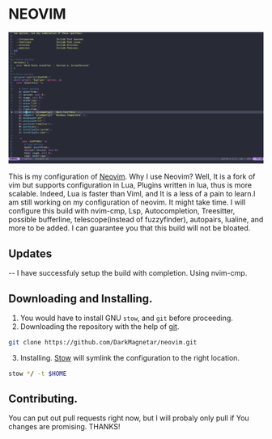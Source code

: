 # NEOVIM

![neovim image](./.nvim_config.png)

This is my configuration of [Neovim](https://neovim.io/). Why I use Neovim? Well, It is a fork of vim but supports configuration in Lua, Plugins written 
in lua, thus is more scalable. Indeed, Lua is faster than Viml, and It is a less of a pain to learn.I am still working on my configuration of neovim. It might take time. I will configure 
this build with nvim-cmp, Lsp, Autocompletion, Treesitter, possible bufferline, telescope(instead of fuzzyfinder), autopairs, lualine, and more to be added. I can 
guarantee you that this build will not be bloated. 

## Updates
-- I have successfuly setup the build with completion. Using nvim-cmp. 

## Downloading and Installing. 

1. You would have to install GNU `stow`, and `git` before proceeding. 
2. Downloading the repository with the help of [git](https://git-scm.com/).   
```bash
git clone https://github.com/DarkMagnetar/neovim.git
```
3. Installing. 
[Stow](https://www.gnu.org/software/stow/) will symlink the configuration to the right location. 
```bash
stow */ -t $HOME
```
## Contributing. 
You can put out pull requests right now, but I will probaly only pull if You changes are promising. THANKS! 
